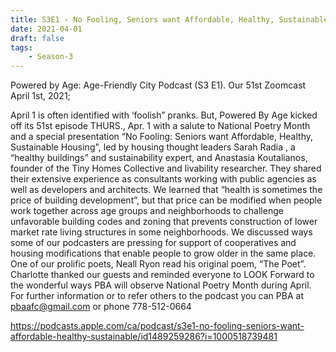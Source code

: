 ```yaml
---
title: S3E1 - No Fooling, Seniors want Affordable, Healthy, Sustainable Housing
date: 2021-04-01
draft: false
tags:
    - Season-3
---
```


Powered by Age: Age-Friendly City Podcast (S3 E1). Our 51st Zoomcast April 1st, 2021;

April 1 is often identified with ‘foolish” pranks. But, Powered By Age kicked off its 51st episode THURS., Apr. 1 with a salute to National Poetry Month and a special presentation “No Fooling: Seniors want Affordable, Healthy, Sustainable Housing", led by housing thought leaders Sarah Radia , a “healthy buildings” and sustainability expert, and Anastasia Koutalianos, founder of the Tiny Homes Collective and livability researcher. They shared their extensive experience as consultants working with public agencies as well as developers and architects. We learned that “health is sometimes the price of building development”, but that price can be modified when people work together across age groups and neighborhoods to challenge unfavorable building codes and zoning that prevents construction of lower market rate living structures in some neighborhoods. We discussed ways some of our podcasters are pressing for support of cooperatives and housing modifications that enable people to grow older in the same place. One of our prolific poets, Neall Ryon read his original poem, “The Poet”.  Charlotte thanked our guests and reminded everyone to LOOK Forward to the wonderful ways PBA will observe National Poetry Month during April. For further information or to refer others to the podcast you can PBA at pbaafc@gmail.com or phone 778-512-0664

https://podcasts.apple.com/ca/podcast/s3e1-no-fooling-seniors-want-affordable-healthy-sustainable/id1489259286?i=1000518739481